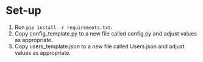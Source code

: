 # Set-up
1. Run `pip install -r requirements.txt`.
1. Copy config_template.py to a new file called config.py and adjust values as appropriate.
1. Copy users_template.json to a new file called Users.json and adjust values as appropriate.
